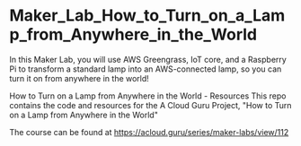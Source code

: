 # Maker_Lab_How_to_Turn_on_a_Lamp_from_Anywhere_in_the_World
In this Maker Lab, you will use  AWS  Greengrass, IoT core, and a Raspberry  Pi  to  transform a standard lamp into an AWS-connected lamp, so you can turn it on from anywhere in the world!

How to Turn on a Lamp from Anywhere in the World - Resources
This repo contains the code and resources for the A Cloud Guru Project, "How to Turn on a Lamp from Anywhere in the World"

The course can be found at https://acloud.guru/series/maker-labs/view/112

